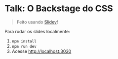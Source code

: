 # Talk: O Backstage do CSS

> Feito usando [Slidev](https://github.com/slidevjs/slidev)!

Para rodar os slides localmente:

1. `npm install`
2. `npm run dev`
3. Acesse <http://localhost:3030>
